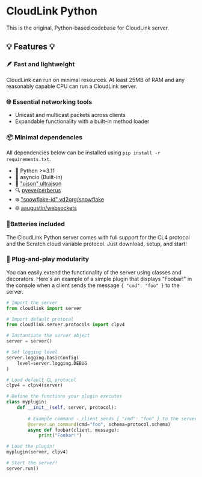 # CloudLink Python
This is the original, Python-based codebase for CloudLink server.

## 💡 Features 💡

### 🪶 Fast and lightweight
CloudLink can run on minimal resources. At least 25MB of RAM and any reasonably capable CPU can run a CloudLink server.

### 🌐 Essential networking tools
* Unicast and multicast packets across clients
* Expandable functionality with a built-in method loader

### 📦 Minimal dependencies
All dependencies below can be installed using `pip install -r requirements.txt`.
* 🐍 Python >=3.11
* 🧵 asyncio (Built-in)
* 📃 ["ujson" ultrajson](https://github.com/ultrajson/ultrajson)
* 🔍 [pyeve/cerberus](https://github.com/pyeve/cerberus)
* ❄️ ["snowflake-id" vd2org/snowflake](https://github.com/vd2org/snowflake)
* 🌐 [aaugustin/websockets](https://github.com/aaugustin/websockets)

### 🔋Batteries included
The CloudLink Python server comes with full support for the CL4 protocol and the Scratch cloud variable protocol.
Just download, setup, and start!

### 🧱 Plug-and-play modularity
You can easily extend the functionality of the server using classes and decorators. 
Here's an example of a simple plugin that displays "Foobar!" in the console
when a client sends the message `{ "cmd": "foo" }` to the server.

```python
# Import the server
from cloudlink import server

# Import default protocol
from cloudlink.server.protocols import clpv4

# Instantiate the server object
server = server()

# Set logging level
server.logging.basicConfig(
    level=server.logging.DEBUG
)

# Load default CL protocol
clpv4 = clpv4(server)

# Define the functions your plugin executes
class myplugin:
    def __init__(self, server, protocol):
        
        # Example command - client sends { "cmd": "foo" } to the server, this function will execute
        @server.on_command(cmd="foo", schema=protocol.schema)
        async def foobar(client, message):
            print("Foobar!")

# Load the plugin!
myplugin(server, clpv4)

# Start the server!
server.run()
```
